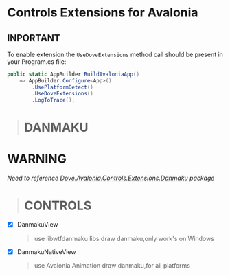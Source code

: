 # Controls Extensions for Avalonia

## INPORTANT

To enable extension the `UseDoveExtensions` method call should be present in your Program.cs file:

```csharp
public static AppBuilder BuildAvaloniaApp()
    => AppBuilder.Configure<App>()
        .UsePlatformDetect()
        .UseDoveExtensions()
        .LogToTrace();
```

> # DANMAKU

# WARNING
_Need to reference [Dove.Avalonia.Controls.Extensions.Danmaku](https://www.nuget.org/packages/Dove.Avalonia.Controls.Extensions.Danmaku/) package_

> # CONTROLS

- [x] DanmakuView
  > use libwtfdanmaku libs draw danmaku,only work's on Windows

- [x] DanmakuNativeView
  > use Avalonia Animation draw danmaku,for all platforms 